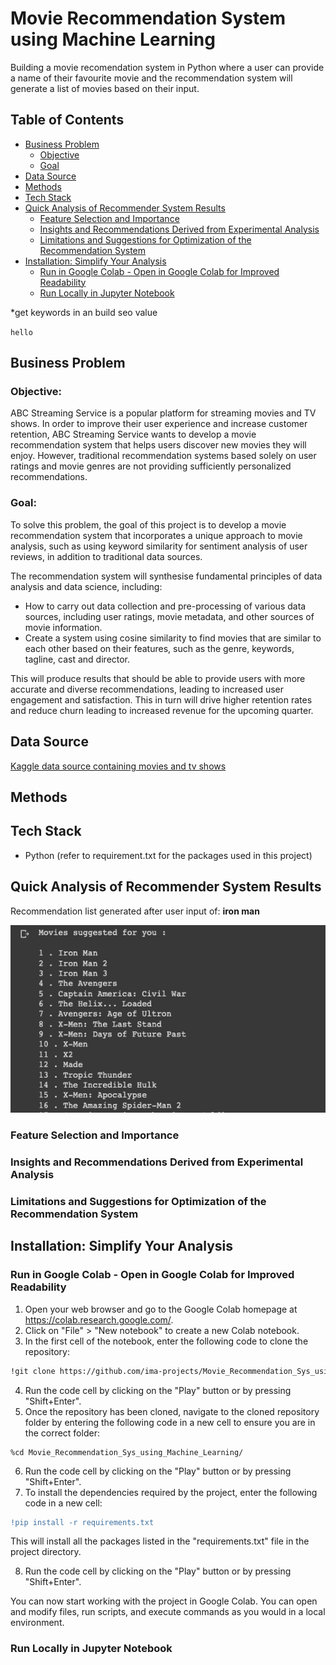 # Movie Recommendation System using Machine Learning

Building a movie recomendation system in Python where a user can provide a name of their favourite movie and the recommendation system will generate a list of movies based on their input.

## Table of Contents
- [Business Problem](#business-problem)
  * [Objective](#objective)
  * [Goal](#goal)
- [Data Source](#data-source)
- [Methods](#methods)
- [Tech Stack](#tech-stack)
- [Quick Analysis of Recommender System Results](#quick-analysis-of-recommender-system-results)
  * [Feature Selection and Importance](#feature-selection-and-importance)
  * [Insights and Recommendations Derived from Experimental Analysis](#insights-and-recommendations-derived-from-experimental-analysis)
  * [Limitations and Suggestions for Optimization of the Recommendation System](#limitations-and-suggestions-for-optimization-of-the-recommendation-system)
- [Installation: Simplify Your Analysis](#installation-simplify-your-analysis)
  * [Run in Google Colab - Open in Google Colab for Improved Readability](#run-in-google-colab-open-in-google-colab-for-improved-readability)
  * [Run Locally in Jupyter Notebook](#run-locally-in-jupyter-notebook)


 
*get keywords in an build seo value

`hello`


## Business Problem
### Objective:
ABC Streaming Service is a popular platform for streaming movies and TV shows. In order to improve their user experience and increase customer retention, ABC Streaming Service wants to develop a movie recommendation system that helps users discover new movies they will enjoy. However, traditional recommendation systems based solely on user ratings and movie genres are not providing sufficiently personalized recommendations. 

### Goal:
To solve this problem, the goal of this project is to develop a movie recommendation system that incorporates a unique approach to movie analysis, such as using keyword similarity for sentiment analysis of user reviews, in addition to traditional data sources.

The recommendation system will synthesise fundamental principles of data analysis and data science, including:
* How to carry out data collection and pre-processing of various data sources, including user ratings, movie metadata, and other sources of movie information. 
* Create a system using cosine similarity to find movies that are similar to each other based on their features, such as the genre, keywords, tagline, cast and director. 

This will produce results that should be able to provide users with more accurate and diverse recommendations, leading to increased user engagement and satisfaction. This in turn will drive higher retention rates and reduce churn leading to increased revenue for the upcoming quarter.

## Data Source
[Kaggle data source containing movies and tv shows](https://www.kaggle.com/datasets/rachanakoniki/movies)

## Methods

## Tech Stack
- Python (refer to requirement.txt for the packages used in this project)

## Quick Analysis of Recommender System Results
Recommendation list generated after user input of: **iron man**

<img src="./img-movrec.png" alt="movie recs">

### Feature Selection and Importance
### Insights and Recommendations Derived from Experimental Analysis
### Limitations and Suggestions for Optimization of the Recommendation System

## Installation: Simplify Your Analysis
### Run in Google Colab - Open in Google Colab for Improved Readability
1. Open your web browser and go to the Google Colab homepage at https://colab.research.google.com/.
2. Click on "File" > "New notebook" to create a new Colab notebook.
3. In the first cell of the notebook, enter the following code to clone the repository:
```bash
!git clone https://github.com/ima-projects/Movie_Recommendation_Sys_using_Machine_Learning.git
```
4. Run the code cell by clicking on the "Play" button or by pressing "Shift+Enter".
5. Once the repository has been cloned, navigate to the cloned repository folder by entering the following code in a new cell to ensure you are in the correct folder:
```shell
%cd Movie_Recommendation_Sys_using_Machine_Learning/
```
6. Run the code cell by clicking on the "Play" button or by pressing "Shift+Enter".
7. To install the dependencies required by the project, enter the following code in a new cell:
```diff
!pip install -r requirements.txt
```
This will install all the packages listed in the "requirements.txt" file in the project directory.

8. Run the code cell by clicking on the "Play" button or by pressing "Shift+Enter".

You can now start working with the project in Google Colab. You can open and modify files, run scripts, and execute commands as you would in a local environment.

### Run Locally in Jupyter Notebook

